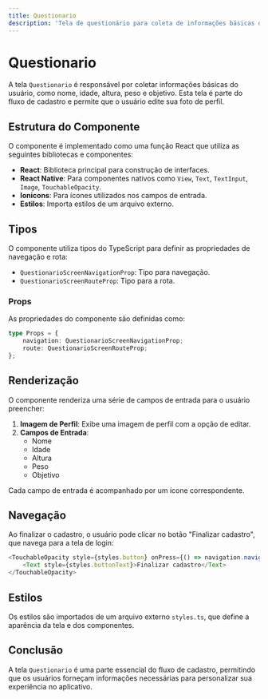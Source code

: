 ```yaml
---
title: Questionario
description: 'Tela de questionário para coleta de informações básicas do usuário.'
---
```


# Questionario

A tela `Questionario` é responsável por coletar informações básicas do usuário, como nome, idade, altura, peso e objetivo. Esta tela é parte do fluxo de cadastro e permite que o usuário edite sua foto de perfil.

## Estrutura do Componente

O componente é implementado como uma função React que utiliza as seguintes bibliotecas e componentes:

- **React**: Biblioteca principal para construção de interfaces.
- **React Native**: Para componentes nativos como `View`, `Text`, `TextInput`, `Image`, `TouchableOpacity`.
- **Ionicons**: Para ícones utilizados nos campos de entrada.
- **Estilos**: Importa estilos de um arquivo externo.

## Tipos

O componente utiliza tipos do TypeScript para definir as propriedades de navegação e rota:

- `QuestionarioScreenNavigationProp`: Tipo para navegação.
- `QuestionarioScreenRouteProp`: Tipo para a rota.

### Props

As propriedades do componente são definidas como:

```typescript
type Props = {
    navigation: QuestionarioScreenNavigationProp;
    route: QuestionarioScreenRouteProp;
};
```

## Renderização

O componente renderiza uma série de campos de entrada para o usuário preencher:

1. **Imagem de Perfil**: Exibe uma imagem de perfil com a opção de editar.
2. **Campos de Entrada**:
   - Nome
   - Idade
   - Altura
   - Peso
   - Objetivo

Cada campo de entrada é acompanhado por um ícone correspondente.

## Navegação

Ao finalizar o cadastro, o usuário pode clicar no botão "Finalizar cadastro", que navega para a tela de login:

```javascript
<TouchableOpacity style={styles.button} onPress={() => navigation.navigate("Login")}>
    <Text style={styles.buttonText}>Finalizar cadastro</Text>
</TouchableOpacity>
```

## Estilos

Os estilos são importados de um arquivo externo `styles.ts`, que define a aparência da tela e dos componentes.

## Conclusão

A tela `Questionario` é uma parte essencial do fluxo de cadastro, permitindo que os usuários forneçam informações necessárias para personalizar sua experiência no aplicativo.